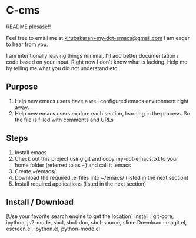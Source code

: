 # C-cms

README plesase!!

Feel free to email me at kirubakaran+my-dot-emacs@gmail.com 
I am eager to hear from you.

I am intentionally leaving things minimal. I'll add better documentation / code based on your input. Right now I don't know what is lacking. Help me by telling me what you did not understand etc.

Purpose
-------

1. Help new emacs users have a well configured emacs environment right away.
2. Help new emacs users explore each section, learning in the process. So the file is filled with comments and URLs

Steps
-----

1. Install emacs
2. Check out this project using git and copy my-dot-emacs.txt to your home folder (referred to as ~) and call it .emacs
3. Create ~/emacs/
4. Download the required .el files into ~/emacs/ (listed in the next section)
5. Install required applications (listed in the next section)

Install / Download
------------------
[Use your favorite search engine to get the location]
Install : git-core, ipython, js2-mode, sbcl, sbcl-doc, sbcl-source, slime
Download : magit.el, escreen.el, ipython.el, python-mode.el
